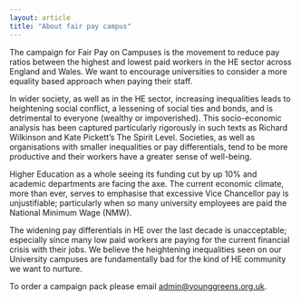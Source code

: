 ```yaml
---
layout: article
title: "About fair pay campus"
---
```


The campaign for Fair Pay on Campuses is the movement to reduce pay ratios between the highest and lowest paid workers in the HE sector across England and Wales.  We want to encourage universities to consider a more equality based approach when paying their staff.

In wider society, as well as in the HE sector, increasing inequalities leads to heightening social conflict, a lessening of social ties and bonds, and is detrimental to everyone (wealthy or impoverished). This socio-economic analysis has been captured particularly rigorously in such texts as Richard Wilkinson and Kate Pickett’s The Spirit Level. Societies, as well as organisations with smaller inequalities or pay differentials, tend to be more productive and their workers have a greater sense of well-being.

Higher Education as a whole seeing its funding cut by up 10% and academic departments are facing the axe. The current economic climate, more than ever, serves to emphasise that excessive Vice Chancellor pay is unjustifiable; particularly when so many university employees are paid the National Minimum Wage (NMW).

The widening pay differentials in HE over the last decade is unacceptable; especially since many low paid workers are paying for the current financial crisis with their jobs. We believe the heightening inequalities seen on our University campuses are fundamentally bad for the kind of HE community we want to nurture.

To order a campaign pack please email <admin@younggreens.org.uk>.
